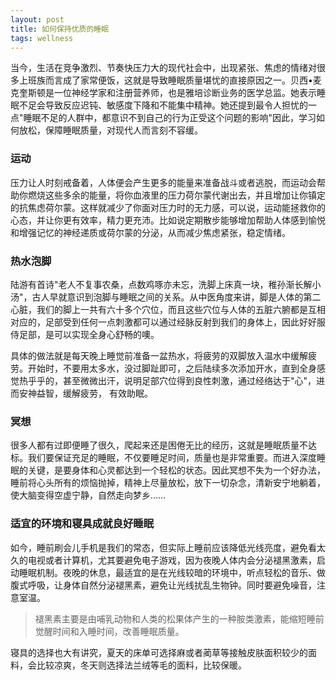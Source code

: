 ```yaml
---
layout: post
title: 如何保持优质的睡眠
tags: wellness
---
```

当今，生活在竞争激烈、节奏快压力大的现代社会中，出现紧张、焦虑的情绪对很多上班族而言成了家常便饭，这就是导致睡眠质量堪忧的直接原因之一。贝西•麦克奎斯顿是一位神经学家和注册营养师，也是雅培诊断业务的医学总监。她表示睡眠不足会导致反应迟钝、敏感度下降和不能集中精神。她还提到最令人担忧的一点"睡眠不足的人群中，都意识不到自己的行为正受这个问题的影响"因此，学习如何放松，保障睡眠质量，对现代人而言刻不容缓。
<!--break-->

### 运动

压力让人时刻戒备着，人体便会产生更多的能量来准备战斗或者逃脱，而运动会帮助你燃烧这些多余的能量，将你血液里的压力荷尔蒙代谢出去，并且增加让你镇定的抗焦虑荷尔蒙。这样就减少了你面对压力时的无力感，可以说，运动能拯救你的心态，并让你更有效率，精力更充沛。比如说定期散步能够增加帮助人体感到愉悦和增强记忆的神经递质或荷尔蒙的分泌，从而减少焦虑紧张，稳定情绪。

### 热水泡脚

陆游有首诗"老人不复事农桑，点数鸡啄亦未忘，洗脚上床真一块，稚孙渐长解小汤"，古人早就意识到泡脚与睡眠之间的关系。从中医角度来讲，脚是人体的第二心脏，我们的脚上一共有六十多个穴位，而且这些穴位与人体的五脏六腑都是互相对应的，足部受到任何一点刺激都可以通过经脉反射到我们的身体上，因此好好服侍足部，是可以实现全身心舒畅的噢。

具体的做法就是每天晚上睡觉前准备一盆热水，将疲劳的双脚放入温水中缓解疲劳。开始时，不要用太多水，没过脚趾即可，之后陆续多次添加开水，直到全身感觉热乎乎的，甚至微微出汗，说明足部穴位得到良性刺激，通过经络达于"心"，进而安神益智，缓解疲劳， 有效助眠。

### 冥想

很多人都有过即便睡了很久，爬起来还是困倦无比的经历，这就是睡眠质量不达标。我们要保证充足的睡眠，不仅要睡足时间，质量也是非常重要。而进入深度睡眠的关键，是要身体和心灵都达到一个轻松的状态。因此冥想不失为一个好办法，睡前将心头所有的烦恼抛掉，精神上尽量放松，放下一切杂念，清新安宁地躺着，使大脑变得空虚宁静，自然走向梦乡……

### 适宜的环境和寝具成就良好睡眠

如今，睡前刷会儿手机是我们的常态，但实际上睡前应该降低光线亮度，避免看太久的电视或者计算机，尤其要避免电子游戏，因为夜晚人体内会分泌褪黑激素，启动睡眠机制。夜晚的休息，最适宜的是在光线较暗的环境中，听点轻松的音乐、做腹式呼吸，让身体自然分泌褪黑素，避免让光线扰乱生物钟。同时要避免噪音，注意室温。

> 褪黑素主要是由哺乳动物和人类的松果体产生的一种胺类激素，能缩短睡前觉醒时间和入睡时间，改善睡眠质量。

寝具的选择也大有讲究，夏天的床单可选择麻或者蔺草等接触皮肤面积较少的面料，会比较凉爽，冬天则选择法兰绒等毛的面料，比较保暖。